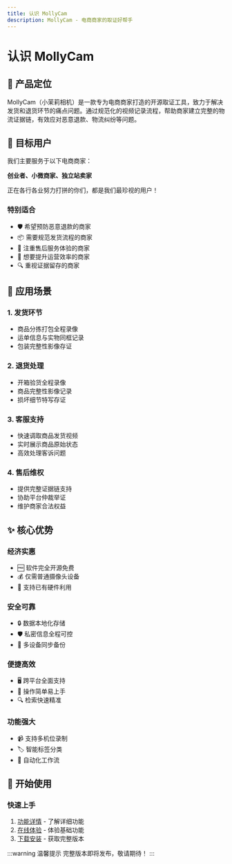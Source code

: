 ```yaml
---
title: 认识 MollyCam
description: MollyCam - 电商商家的取证好帮手
---
```


# 认识 MollyCam

## 🎯 产品定位

MollyCam（小茉莉相机）是一款专为电商商家打造的开源取证工具，致力于解决发货和退货环节的痛点问题。通过规范化的视频记录流程，帮助商家建立完整的物流证据链，有效应对恶意退款、物流纠纷等问题。

## 👥 目标用户

我们主要服务于以下电商商家：

<div class="tip custom-block">

**创业者、小微商家、独立站卖家**

正在各行各业努力打拼的你们，都是我们最珍视的用户！
</div>

### 特别适合

- 🛡️ 希望预防恶意退款的商家
- 📦 需要规范发货流程的商家
- 🤝 注重售后服务体验的商家
- 💼 想要提升运营效率的商家
- 🔍 重视证据留存的商家

## 🎯 应用场景

### 1. 发货环节
- 商品分拣打包全程录像
- 运单信息与实物同框记录
- 包装完整性影像存证

### 2. 退货处理
- 开箱验货全程录像
- 商品完整性影像记录
- 损坏细节特写存证

### 3. 客服支持
- 快速调取商品发货视频
- 实时展示商品原始状态
- 高效处理客诉问题

### 4. 售后维权
- 提供完整证据链支持
- 协助平台仲裁举证
- 维护商家合法权益

## ✨ 核心优势

<div class="info custom-block">

### 经济实惠
- 🆓 软件完全开源免费
- 💰 仅需普通摄像头设备
- 🔄 支持已有硬件利用

### 安全可靠
- 🔒 数据本地化存储
- 🛡️ 私密信息全程可控
- 📱 多设备同步备份

### 便捷高效
- 🖥️ 跨平台全面支持
- 🚀 操作简单易上手
- 🔍 检索快速精准

### 功能强大
- 📹 支持多机位录制
- 🏷️ 智能标签分类
- 🔄 自动化工作流
</div>

## 🚀 开始使用

<div class="tip custom-block">

### 快速上手
1. [功能详情](./features) - 了解详细功能
2. [在线体验](./download) - 体验基础功能
3. [下载安装](./download) - 获取完整版本

</div>

:::warning 温馨提示
完整版本即将发布，敬请期待！
:::